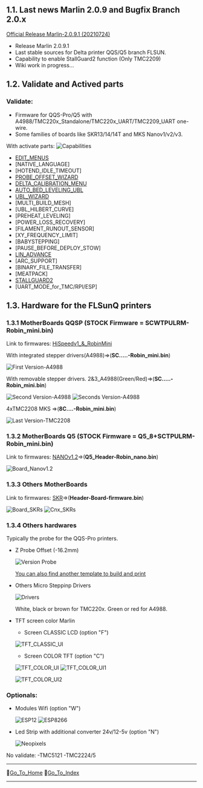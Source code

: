 ## 1.1. Last news Marlin 2.0.9 and Bugfix Branch 2.0.x

[Official Release Marlin-2.0.9.1 (20210724)](https://github.com/Foxies-CSTL/Marlin_2.0.x/releases)
- Release Marlin 2.0.9.1
- Last stable sources for Delta printer QQS/Q5 branch FLSUN.
- Capability to enable StallGuard2 function (Only TMC2209)
- Wiki work in progress...

## 1.2. Validate and Actived parts
### Validate:
  - Firmware for QQS-Pro/Q5 with A4988/TMC220x_Standalone/TMC220x_UART/TMC2209_UART one-wire.
  - Some families of boards like SKR13/14/14T and MKS Nanov1/v2/v3.

 With activate parts: ![Capabilities](./images/Marlin-QQS-Pro_Foxies.png)

  * [EDIT_MENUS](7.TIPS#711-menus)
  * [NATIVE_LANGUAGE]
  * [HOTEND_IDLE_TIMEOUT]
  * [PROBE_OFFSET_WIZARD](2.SETTINGS-THE-PRINTER#22-z_offset)
  * [DELTA_CALIBRATION_MENU](2.SETTINGS-THE-PRINTER#21-delta-calibration)
  * [AUTO_BED_LEVELING_UBL](2.SETTINGS-THE-PRINTER#23bed-levelling)
  * [UBL_WIZARD](2.SETTINGS-THE-PRINTER#23Bed-Levelling)
  * [MULTI_BUILD_MESH]
  * [UBL_HILBERT_CURVE]
  * [PREHEAT_LEVELING]
  * [POWER_LOSS_RECOVERY]
  * [FILAMENT_RUNOUT_SENSOR]
  * [XY_FREQUENCY_LIMIT]
  * [BABYSTEPPING]
  * [PAUSE_BEFORE_DEPLOY_STOW]
  * [LIN_ADVANCE](7.TIPS#713-hardware)
  * [ARC_SUPPORT]
  * [BINARY_FILE_TRANSFER]
  * [MEATPACK]
  * [STALLGUARD2](3.SPECIAL-MODS#32-tmc2209-single-wire-and-stallguard2)
  * [UART_MODE_for_TMC/RPI/ESP]

## 1.3. **Hardware for the FLSunQ printers**
  
### 1.3.1 MotherBoards QQSP (STOCK Firmware = SCWTPULRM-Robin_mini.bin)
  
  Link to firmwares: [HiSpeedv1_&_RobinMini](https://github.com/Foxies-CSTL/Marlin_2.0.x/tree/Firmwares/QQSP)
  
  With integrated stepper drivers(A4988)=>(**SC.....-Robin_mini.bin**)

  ![First Version-A4988](./images/HiSpeed.jpg)
  
  With removable stepper drivers.
  2&3_A4988(Green/Red)=>(**SC.....-Robin_mini.bin**)
  
  ![Second Version-A4988](./images/HiSpeedv1-A4988.jpg) ![Seconds Version-A4988](./images/HiSpeedv1-A4988red.jpg)
  
  4xTMC2208 MKS =>(**8C....-Robin_mini.bin**)
  
  ![Last Version-TMC2208](./images/HiSpeedv1-TMC.jpg)
  

### 1.3.2 MotherBoards Q5 (STOCK Firmware = Q5_8+SCTPULRM-Robin_mini.bin)

  Link to firmwares: [NANOv1.2](https://github.com/Foxies-CSTL/Marlin_2.0.x/tree/Firmwares/Q5)=>(**Q5_Header-Robin_nano.bin**)

  ![Board_Nanov1.2](./images/Fam_Nano.png)
    
### 1.3.3 Others MotherBoards

  Link to firmwares: [SKR](https://github.com/Foxies-CSTL/Marlin_2.0.x/tree/Firmwares/QQS_SKR)=>(**Header-Board-firmware.bin**)
  
  ![Board_SKRs](./images/Fam_SKR.png) 
  ![Cnx_SKRs](./images/SKR_EndStop.png)

### 1.3.4 Others hardwares

Typically the probe for the QQS-Pro printers.

* Z Probe Offset (-16.2mm)        

  ![Version Probe](./images/VersionProbe.jpg)

  [You can also find another template to build and print](https://www.thingiverse.com/thing:4826765)

* Others Micro Steppinp Drivers

  ![Drivers](./images/MicroSteppinpDrivers.jpg)

  White, black or brown for TMC220x.
  Green or red for A4988.  

* TFT screen color Marlin
  - Screen CLASSIC LCD (option "F")

  ![TFT_CLASSIC_UI](./images/TFT_CLASSIC.png)

  - Screen COLOR TFT (option "C") 
  
  ![TFT_COLOR_UI](./images/TFT_COLOR.png) ![TFT_COLOR_UI1](./images/UI_Motion.png)

  ![TFT_COLOR_UI2](./images/SpecialMenu.png)

###  Optionals:

  * Modules Wifi (option "W")
  
    ![ESP12](./images/esp12.jpg)
    ![ESP8266](./images/WemosD1.jpg)

  * Led Strip with additional converter 24v/12-5v (option "N")
  
    ![Neopixels](./images/LedsStip.jpg)

  No validate:
  -TMC5121
  -TMC2224/5

***
🚸[Go_To_Home](Home)                                   🚸[Go_To_Index](_Sidebar)
***